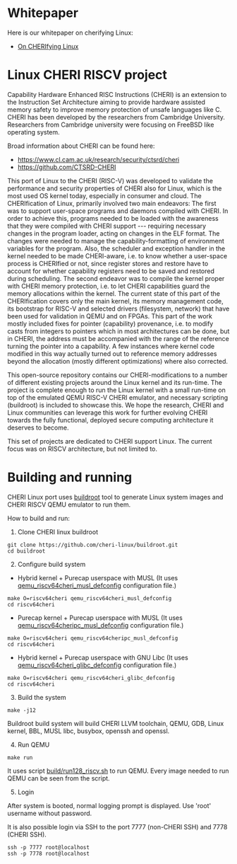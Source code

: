 # Whitepaper

Here is our whitepaper on cherifying Linux:
* [On CHERIfying Linux](https://github.com/cheri-linux/.github/files/13544238/CHERI_White_Paper_v3.pdf)
<!---* [On CHERIfying Linux](https://github.com/cheri-linux/.github/files/12662248/CHERI_White_Paper_v2.pdf) --->
<!---* (https://github.com/cheri-linux/.github/files/9504062/cherilinux0609.pdf) --->

# Linux CHERI RISCV project

Capability Hardware Enhanced RISC Instructions (CHERI) is an extension to the Instruction Set Architecture aiming to provide hardware assisted memory safety to improve memory protection of unsafe languages like C. CHERI has been developed by the researchers from Cambridge University. Researchers from Cambridge university were focusing on FreeBSD like operating system.

Broad information about CHERI can be found here: 
* https://www.cl.cam.ac.uk/research/security/ctsrd/cheri
* https://github.com/CTSRD-CHERI

This port of Linux to the CHERI (RISC-V) was developed to validate the performance and security properties of CHERI also for Linux, which is the most used OS kernel today, especially in consumer and cloud. The CHERIfication of Linux, primarily involved two main endeavors: The first was to support user-space programs and daemons compiled with CHERI. In order to achieve this, programs needed to be loaded with the awareness that they were compiled with CHERI support --- requiring  necessary changes in the program loader, acting on changes in the ELF format. The changes were needed to manage the capability-formatting of environment variables for the program. Also, the scheduler and exception handler in the kernel needed to be made CHERI-aware, i.e. to know whether a user-space process is CHERIfied or not, since register stores and restore have to account for whether capability registers need to be saved and restored during scheduling. The second endeavor was to compile the kernel proper with CHERI memory protection, i.e. to let CHERI capabilities guard the memory allocations within the kernel. The current state of this part of the CHERIfication covers only the main kernel, its  memory management code, its bootstrap for RISC-V and selected drivers (filesystem, network) that have been used for validation in QEMU and on FPGAs. This part of the work mostly included fixes for pointer (capability) provenance, i.e. to modify casts from integers to pointers which in most architectures can be done, but in CHERI, the address must be accompanied with the range of the reference turning the pointer into a capability. A few instances where kernel code modified in this way actually turned out to reference memory addresses beyond the allocation (mostly different optimizations) where also corrected. 

This open-source repository contains our CHERI-modifications to a number of different existing projects around the Linux kernel and its run-time. The project is complete enough to run the Linux kernel with a small run-time on top of the emulated QEMU RISC-V CHERI emulator, and necessary scripting (buildroot) is included to showcase this. We hope the research, CHERI and Linux communities can leverage this work for further evolving CHERI towards the fully functional, deployed secure computing architecture it deserves to become.

This set of projects are dedicated to CHERI support Linux. The current focus was on RISCV architecture, but not limited to.

# Building and running

CHERI Linux port uses [buildroot](https://buildroot.org/) tool to generate Linux system images and CHERI RISCV QEMU emulator to run them.

How to build and run:

1. Clone CHERI linux buildroot

```
git clone https://github.com/cheri-linux/buildroot.git
cd buildroot
```

2. Configure build system

 * Hybrid kernel + Purecap userspace with MUSL (It uses [qemu_riscv64cheri_musl_defconfig](https://github.com/cheri-linux/buildroot/blob/riscv-cheri/configs/qemu_riscv64cheri_musl_defconfig) configuration file.)

```
make O=riscv64cheri qemu_riscv64cheri_musl_defconfig
cd riscv64cheri
```
 * Purecap kernel + Purecap userspace with MUSL (It uses [qemu_riscv64cheripc_musl_defconfig](https://github.com/cheri-linux/buildroot/blob/riscv-cheri/configs/qemu_riscv64cheripc_musl_defconfig) configuration file.)

```
make O=riscv64cheri qemu_riscv64cheripc_musl_defconfig
cd riscv64cheri
```
 * Hybrid kernel + Purecap userspace with GNU Libc (It uses [qemu_riscv64cheri_glibc_defconfig](https://github.com/cheri-linux/buildroot/blob/riscv-cheri/configs/qemu_riscv64cheri_glibc_defconfig) configuration file.)

```
make O=riscv64cheri qemu_riscv64cheri_glibc_defconfig
cd riscv64cheri
```

3. Build the system
```
make -j12
```
Buildroot build system will build CHERI LLVM toolchain, QEMU, GDB, Linux kernel, BBL, MUSL libc, busybox, openssh and openssl.


4. Run QEMU
```
make run
```
It uses script [build/run128_riscv.sh](https://github.com/cheri-linux/buildroot/blob/riscv-cheri/build/run128_riscv.sh) to run QEMU. Every image needed to run QEMU can be seen from the script.

5. Login

After system is booted, normal logging prompt is displayed. Use 'root' username without password.

It is also possible login via SSH to the port 7777 (non-CHERI SSH) and 7778 (CHERI SSH).

```
ssh -p 7777 root@localhost
ssh -p 7778 root@localhost
```

